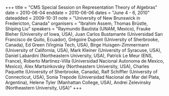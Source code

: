 +++
title = "CMS Special Session on Representation Theory of Algebras"
date = 2010-06-04
enddate = 2010-06-06
dates = "June 4 - 6, 2010"
dateadded = 2009-10-31
note = "University of New Brunswick in Fredericton, Canada"
organisers = "Ibrahim Assem, Thomas Brüstle, Shiping Liu"
speakers = "Raymundo Bautista (UNAM, Mexico), Frauke Bleher (University of Iowa, USA), Juan Carlos Bustamante (Universidad San Francisco de Quito, Ecuador), Grégoire Dupont (University of Sherbrooke, Canada), Ed Green (Virginia Tech, USA), Birge Huisgen-Zimmermann (University of California, USA), Mark Kleiner (University of Syracuse, USA), Daniel Labardini (Northeastern University, USA), Patrick Le Meur (ENS, France), Roberto Martinez-Villa (Universidad Nacional Autonoma de Mexico, Mexico), Alex Martsinkovsky (Northeastern University, USA), Charles Paquette (University of Sherbrooke, Canada), Ralf Schiffler (University of Connecticut, USA), Sonia Trepode (Universidad Nacional de Mar del Plata, Argentina), Helene Tyler (Manhattan College, USA), Andrei Zelevinsky (Northeastern University, USA)"
+++
